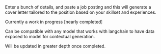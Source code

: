 Enter a bunch of details, and paste a job posting and this will generate a cover letter tailored to the position based on your skillset and experiences.

Currently a work in progress [nearly completed] 

Can be compatible with any model that works with langchain to have data exposed to model for contextual generation.


Will be updated in greater depth once completed.
